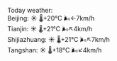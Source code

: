 Today weather:  
Beijing: ☀️   🌡️+20°C 🌬️←7km/h  
Tianjin: ☀️   🌡️+21°C 🌬️↖4km/h  
Shijiazhuang: ☀️   🌡️+21°C 🌬️↖7km/h  
Tangshan: ☀️   🌡️+18°C 🌬️↙4km/h  
